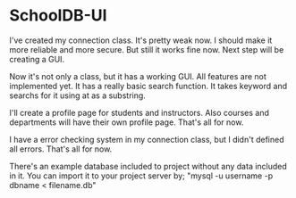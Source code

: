 # SchoolDB-UI
I've created my connection class. It's pretty weak now. I should make it more reliable and more secure. But still it works fine now. Next step will be creating a GUI.

Now it's not only a class, but it has a working GUI. All features are not implemented yet. It has a really basic search function. It takes keyword and searchs for it using at as a substring.

I'll create a profile page for students and instructors. Also courses and departments will have their own profile page. That's all for now. 

I have a error checking system in my connection class, but I didn't defined all errors. That's all for now. 

There's an example database included to project without any data included in it. You can import it to your project server by; 
"mysql -u username -p dbname < filename.db" 
